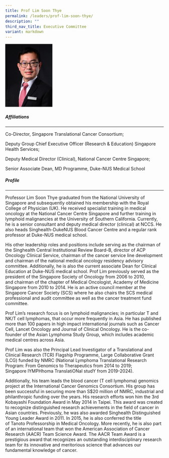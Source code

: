 ```yaml
---
title: Prof Lim Soon Thye
permalink: /leaders/prof-lim-soon-thye/
description: ""
third_nav_title: Executive Committee
variant: markdown
---
```

<img style="width:150px" src="/images/Leaders/prof%20lim%20soon%20thye.png">

##### Affiliations
* * *
Co-Director, Singapore Translational Cancer Consortium;&nbsp;

Deputy Group Chief Executive Officer (Research &amp; Education) Singapore Health Services;&nbsp;

Deputy Medical Director (Clinical), National Cancer Centre Singapore;&nbsp;

Senior Associate Dean, MD Programme, Duke-NUS Medical School&nbsp;

##### Profile
* * *
Professor Lim Soon Thye graduated from the National University of Singapore and subsequently&nbsp;obtained his membership with the Royal College of Physician (UK). He received specialist training in medical oncology at the National Cancer Centre Singapore and further training in lymphoid malignancies at the University of Southern California. Currently, he is a senior consultant and deputy medical director (clinical) at NCCS. He also heads&nbsp;Singhealth-DukeNUS&nbsp;Blood Cancer Centre and a regular rank professor at Duke-NUS medical school.&nbsp;

His other leadership roles and positions include serving as the&nbsp;chairman&nbsp;of the&nbsp;Singhealth&nbsp;Central Institutional Review Board-B, director of ACP Oncology Clinical Service,&nbsp;chairman&nbsp;of the cancer service line development and&nbsp;chairman&nbsp;of the national medical oncology residency advisory committee. Additionally, he is also the current associate Dean for Clinical Education at Duke-NUS medical school. Prof Lim previously served as the president of the Singapore Society of Oncology from 2006 to 2010, and&nbsp;chairman&nbsp;of the chapter of Medical Oncologist, Academy of Medicine Singapore from 2010 to 2014. He is an active council member at the Singapore Cancer Society (SCS) where he also chairs the SCS medical professional and audit committee as well as the cancer treatment fund committee.&nbsp;

Prof Lim’s research focus is on lymphoid malignancies;&nbsp;in particular T&nbsp;and NK/T cell lymphomas, that occur more&nbsp;frequently&nbsp;in Asia. He has published more than 100 papers in high impact international journals such as Cancer Cell, Lancet Oncology and Journal of Clinical Oncology. He is the co-founder of the Asian Lymphoma Study Group, which includes academic medical centres across Asia.&nbsp;

Prof Lim was also the Principal Lead Investigator of a Translational and Clinical Research (TCR) Flagship Programme, Large Collaborative Grant (LCG) funded by NMRC (National Lymphoma Translational Research Program: From Genomics to Therapeutics from 2014 to 2019; Singapore&nbsp;lYMPHhoma&nbsp;TranslatiONal&nbsp;studY&nbsp;from 2019-2024).&nbsp;

Additionally, his team leads the blood cancer (T cell lymphoma) genomics project at the International Cancer Genomics Consortium. His group has been successful in securing more than S$20 million of NMRC, industrial and philanthropic funding over the years. His research efforts won him the 3rd Kobayashi Foundation Award in May 2014 in Taipei. This award was created to recognize distinguished research achievements in the field of cancer in Asian countries. Previously, he was also awarded&nbsp;Singhealth&nbsp;Distinguished Young&nbsp;Leader&nbsp;Award in 2011. In 2015, he is also conferred the title of&nbsp;Tanoto&nbsp;Professorship in Medical Oncology. More recently, he is also part of an international team that won the American Association of Cancer Research (AACR) Team Science Award. The AACR Team Award is a prestigious award that recognizes an outstanding interdisciplinary research team for its innovative and meritorious science that advances our fundamental knowledge of cancer.